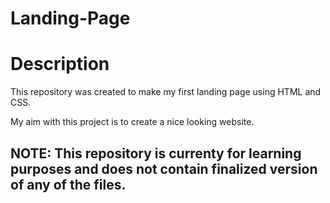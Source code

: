 # Landing-Page


# Description

This repository was created to make my first landing page using HTML and CSS.

My aim with this project is to create a nice looking website.

## NOTE: This repository is currenty for learning purposes and does not contain finalized version of any of the files.
